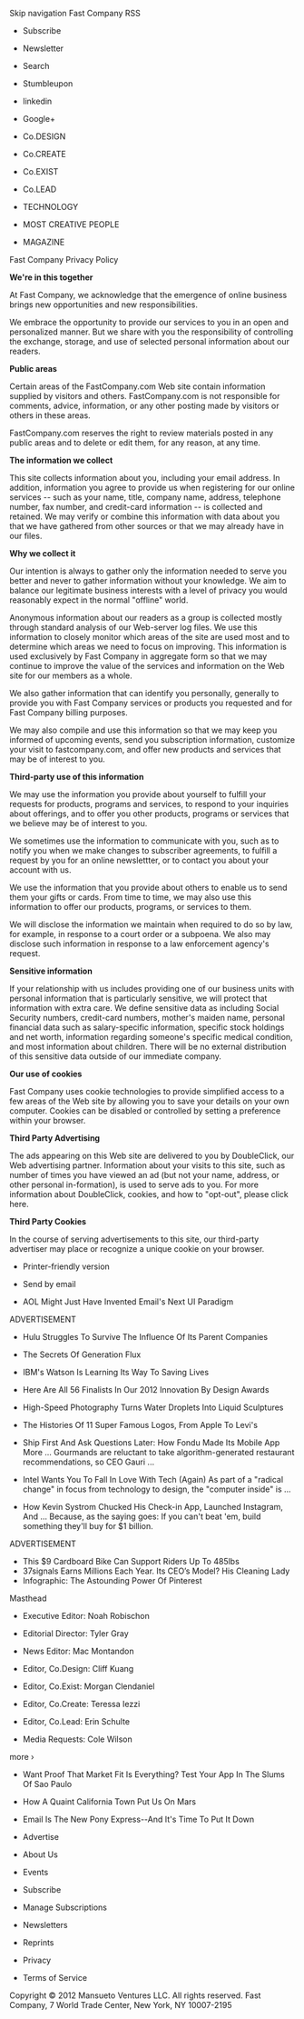 Skip navigation Fast Company RSS

*   Subscribe
*   Newsletter
*   Search

*   Stumbleupon
*   linkedin
*   Google+

*   Co.DESIGN
*   Co.CREATE
*   Co.EXIST
*   Co.LEAD
*   TECHNOLOGY
*   MOST CREATIVE PEOPLE
*   MAGAZINE

Fast Company Privacy Policy

**We're in this together**

At Fast Company, we acknowledge that the emergence of online business brings new opportunities and new responsibilities.

We embrace the opportunity to provide our services to you in an open and personalized manner. But we share with you the responsibility of controlling the exchange, storage, and use of selected personal information about our readers.

**Public areas**

Certain areas of the FastCompany.com Web site contain information supplied by visitors and others. FastCompany.com is not responsible for comments, advice, information, or any other posting made by visitors or others in these areas.

FastCompany.com reserves the right to review materials posted in any public areas and to delete or edit them, for any reason, at any time.

**The information we collect**

This site collects information about you, including your email address. In addition, information you agree to provide us when registering for our online services -- such as your name, title, company name, address, telephone number, fax number, and credit-card information -- is collected and retained. We may verify or combine this information with data about you that we have gathered from other sources or that we may already have in our files.

**Why we collect it**

Our intention is always to gather only the information needed to serve you better and never to gather information without your knowledge. We aim to balance our legitimate business interests with a level of privacy you would reasonably expect in the normal "offline" world.

Anonymous information about our readers as a group is collected mostly through standard analysis of our Web-server log files. We use this information to closely monitor which areas of the site are used most and to determine which areas we need to focus on improving. This information is used exclusively by Fast Company in aggregate form so that we may continue to improve the value of the services and information on the Web site for our members as a whole.

We also gather information that can identify you personally, generally to provide you with Fast Company services or products you requested and for Fast Company billing purposes.

We may also compile and use this information so that we may keep you informed of upcoming events, send you subscription information, customize your visit to fastcompany.com, and offer new products and services that may be of interest to you.

**Third-party use of this information**

We may use the information you provide about yourself to fulfill your requests for products, programs and services, to respond to your inquiries about offerings, and to offer you other products, programs or services that we believe may be of interest to you.

We sometimes use the information to communicate with you, such as to notify you when we make changes to subscriber agreements, to fulfill a request by you for an online newslettter, or to contact you about your account with us.

We use the information that you provide about others to enable us to send them your gifts or cards. From time to time, we may also use this information to offer our products, programs, or services to them.

We will disclose the information we maintain when required to do so by law, for example, in response to a court order or a subpoena. We also may disclose such information in response to a law enforcement agency's request.

**Sensitive information**

If your relationship with us includes providing one of our business units with personal information that is particularly sensitive, we will protect that information with extra care. We define sensitive data as including Social Security numbers, credit-card numbers, mother's maiden name, personal financial data such as salary-specific information, specific stock holdings and net worth, information regarding someone's specific medical condition, and most information about children. There will be no external distribution of this sensitive data outside of our immediate company.

**Our use of cookies**

Fast Company uses cookie technologies to provide simplified access to a few areas of the Web site by allowing you to save your details on your own computer. Cookies can be disabled or controlled by setting a preference within your browser.

**Third Party Advertising**

The ads appearing on this Web site are delivered to you by DoubleClick, our Web advertising partner. Information about your visits to this site, such as number of times you have viewed an ad (but not your name, address, or other personal in-formation), is used to serve ads to you. For more information about DoubleClick, cookies, and how to "opt-out", please click here.

**Third Party Cookies**

In the course of serving advertisements to this site, our third-party advertiser may place or recognize a unique cookie on your browser.

*   Printer-friendly version
*   Send by email

*   AOL Might Just Have Invented Email's Next UI Paradigm

ADVERTISEMENT

*   Hulu Struggles To Survive The Influence Of Its Parent Companies
*   The Secrets Of Generation Flux
*   IBM's Watson Is Learning Its Way To Saving Lives

*   Here Are All 56 Finalists In Our 2012 Innovation By Design Awards
*   High-Speed Photography Turns Water Droplets Into Liquid Sculptures
*   The Histories Of 11 Super Famous Logos, From Apple To Levi's

*   Ship First And Ask Questions Later: How Fondu Made Its Mobile App More ... Gourmands are reluctant to take algorithm-generated restaurant recommendations, so CEO Gauri ...
*   Intel Wants You To Fall In Love With Tech (Again) As part of a "radical change" in focus from technology to design, the "computer inside" is ...
*   How Kevin Systrom Chucked His Check-in App, Launched Instagram, And ... Because, as the saying goes: If you can't beat 'em, build something they'll buy for $1 billion.

ADVERTISEMENT

*   This $9 Cardboard Bike Can Support Riders Up To 485lbs
*   37signals Earns Millions Each Year. Its CEO’s Model? His Cleaning Lady
*   Infographic: The Astounding Power Of Pinterest

Masthead

*   Executive Editor: Noah Robischon
    
*   Editorial Director: Tyler Gray
    
*   News Editor: Mac Montandon
    
*   Editor, Co.Design: Cliff Kuang
    
*   Editor, Co.Exist: Morgan Clendaniel
    
*   Editor, Co.Create: Teressa Iezzi
    
*   Editor, Co.Lead: Erin Schulte
    
*   Media Requests: Cole Wilson
    

more ›

*   Want Proof That Market Fit Is Everything? Test Your App In The Slums Of Sao Paulo
*   How A Quaint California Town Put Us On Mars
*   Email Is The New Pony Express--And It's Time To Put It Down

*   Advertise
*   About Us
*   Events
*   Subscribe
*   Manage Subscriptions
*   Newsletters
*   Reprints
*   Privacy
*   Terms of Service

Copyright © 2012 Mansueto Ventures LLC. All rights reserved. Fast Company, 7 World Trade Center, New York, NY 10007-2195